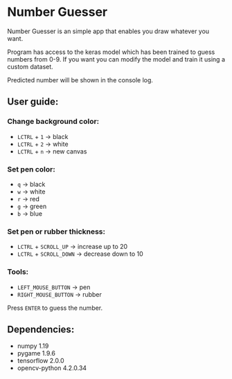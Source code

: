 # Number Guesser

Number Guesser is an simple app that enables you draw whatever you want.

Program has access to the keras model which has been trained to guess numbers from 0-9. 
If you want you can modify the model and train it using a custom dataset.

Predicted number will be shown in the console log.

## User guide:

### Change background color:
- `LCTRL` + `1` → black
- `LCTRL` + `2` → white
- `LCTRL` + `n` → new canvas

### Set pen color:
- `q` → black
- `w` → white
- `r` → red
- `g` → green
- `b` → blue

### Set pen or rubber thickness:
- `LCTRL` + `SCROLL_UP`   → increase up to 20
- `LCTRL` + `SCROLL_DOWN` → decrease down to 10

### Tools:
- `LEFT_MOUSE_BUTTON`  → pen
- `RIGHT_MOUSE_BUTTON` → rubber

Press `ENTER` to guess the number.

## Dependencies:

- numpy 1.19
- pygame 1.9.6
- tensorflow 2.0.0
- opencv-python 4.2.0.34
